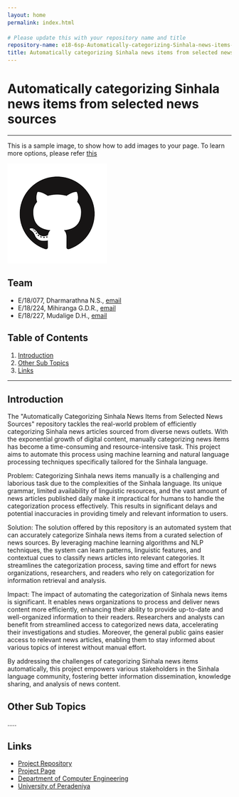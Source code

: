 ```yaml
---
layout: home
permalink: index.html

# Please update this with your repository name and title
repository-name: e18-6sp-Automatically-categorizing-Sinhala-news-items-from-selected-news-sources
title: Automatically categorizing Sinhala news items from selected news sources
---
```


[comment]: # "This is the standard layout for the project, but you can clean this and use your own template"

# Automatically categorizing Sinhala news items from selected news sources

---

This is a sample image, to show how to add images to your page. To learn more options, please refer [this](https://projects.ce.pdn.ac.lk/docs/faq/how-to-add-an-image/)

![Sample Image](./images/sample.png)


## Team
-  E/18/077, Dharmarathna N.S., [email](mailto:e18077@eng.pdn.ac.lk)
-  E/18/224, Mihiranga G.D.R., [email](mailto:e18224@eng.pdn.ac.lk)
-  E/18/227, Mudalige D.H., [email](mailto:e18227@eng.pdn.ac.lk)

## Table of Contents
1. [Introduction](#introduction)
2. [Other Sub Topics](#other-sub-topics)
3. [Links](#links)

---

## Introduction

The "Automatically Categorizing Sinhala News Items from Selected News Sources" repository tackles the real-world problem of efficiently categorizing Sinhala news articles sourced from diverse news outlets. With the exponential growth of digital content, manually categorizing news items has become a time-consuming and resource-intensive task. This project aims to automate this process using machine learning and natural language processing techniques specifically tailored for the Sinhala language.

Problem:
Categorizing Sinhala news items manually is a challenging and laborious task due to the complexities of the Sinhala language. Its unique grammar, limited availability of linguistic resources, and the vast amount of news articles published daily make it impractical for humans to handle the categorization process effectively. This results in significant delays and potential inaccuracies in providing timely and relevant information to users.

Solution:
The solution offered by this repository is an automated system that can accurately categorize Sinhala news items from a curated selection of news sources. By leveraging machine learning algorithms and NLP techniques, the system can learn patterns, linguistic features, and contextual cues to classify news articles into relevant categories. It streamlines the categorization process, saving time and effort for news organizations, researchers, and readers who rely on categorization for information retrieval and analysis.

Impact:
The impact of automating the categorization of Sinhala news items is significant. It enables news organizations to process and deliver news content more efficiently, enhancing their ability to provide up-to-date and well-organized information to their readers. Researchers and analysts can benefit from streamlined access to categorized news data, accelerating their investigations and studies. Moreover, the general public gains easier access to relevant news articles, enabling them to stay informed about various topics of interest without manual effort.

By addressing the challenges of categorizing Sinhala news items automatically, this project empowers various stakeholders in the Sinhala language community, fostering better information dissemination, knowledge sharing, and analysis of news content.

## Other Sub Topics

.....

## Links

- [Project Repository](https://github.com/cepdnaclk/e18-6sp-Automatically-categorizing-Sinhala-news-items-from-selected-news-sources)
- [Project Page](https://cepdnaclk.github.io/e18-6sp-Automatically-categorizing-Sinhala-news-items-from-selected-news-sources)
- [Department of Computer Engineering](http://www.ce.pdn.ac.lk/)
- [University of Peradeniya](https://eng.pdn.ac.lk/)


[//]: # (Please refer this to learn more about Markdown syntax)
[//]: # (https://github.com/adam-p/markdown-here/wiki/Markdown-Cheatsheet)
